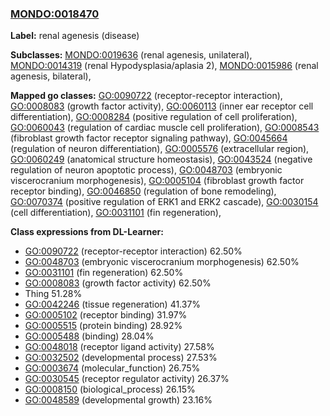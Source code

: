 
### [MONDO:0018470](http://purl.obolibrary.org/obo/MONDO_0018470)
**Label:** renal agenesis (disease)

**Subclasses:** [MONDO:0019636](http://purl.obolibrary.org/obo/MONDO_0019636) (renal agenesis, unilateral), [MONDO:0014319](http://purl.obolibrary.org/obo/MONDO_0014319) (renal Hypodysplasia/aplasia 2), [MONDO:0015986](http://purl.obolibrary.org/obo/MONDO_0015986) (renal agenesis, bilateral), 

**Mapped go classes:** [GO:0090722](http://purl.obolibrary.org/obo/GO_0090722) (receptor-receptor interaction), [GO:0008083](http://purl.obolibrary.org/obo/GO_0008083) (growth factor activity), [GO:0060113](http://purl.obolibrary.org/obo/GO_0060113) (inner ear receptor cell differentiation), [GO:0008284](http://purl.obolibrary.org/obo/GO_0008284) (positive regulation of cell proliferation), [GO:0060043](http://purl.obolibrary.org/obo/GO_0060043) (regulation of cardiac muscle cell proliferation), [GO:0008543](http://purl.obolibrary.org/obo/GO_0008543) (fibroblast growth factor receptor signaling pathway), [GO:0045664](http://purl.obolibrary.org/obo/GO_0045664) (regulation of neuron differentiation), [GO:0005576](http://purl.obolibrary.org/obo/GO_0005576) (extracellular region), [GO:0060249](http://purl.obolibrary.org/obo/GO_0060249) (anatomical structure homeostasis), [GO:0043524](http://purl.obolibrary.org/obo/GO_0043524) (negative regulation of neuron apoptotic process), [GO:0048703](http://purl.obolibrary.org/obo/GO_0048703) (embryonic viscerocranium morphogenesis), [GO:0005104](http://purl.obolibrary.org/obo/GO_0005104) (fibroblast growth factor receptor binding), [GO:0046850](http://purl.obolibrary.org/obo/GO_0046850) (regulation of bone remodeling), [GO:0070374](http://purl.obolibrary.org/obo/GO_0070374) (positive regulation of ERK1 and ERK2 cascade), [GO:0030154](http://purl.obolibrary.org/obo/GO_0030154) (cell differentiation), [GO:0031101](http://purl.obolibrary.org/obo/GO_0031101) (fin regeneration), 

**Class expressions from DL-Learner:**

- [GO:0090722](http://purl.obolibrary.org/obo/GO_0090722) (receptor-receptor interaction) 62.50%
- [GO:0048703](http://purl.obolibrary.org/obo/GO_0048703) (embryonic viscerocranium morphogenesis) 62.50%
- [GO:0031101](http://purl.obolibrary.org/obo/GO_0031101) (fin regeneration) 62.50%
- [GO:0008083](http://purl.obolibrary.org/obo/GO_0008083) (growth factor activity) 62.50%
- Thing 51.28%
- [GO:0042246](http://purl.obolibrary.org/obo/GO_0042246) (tissue regeneration) 41.37%
- [GO:0005102](http://purl.obolibrary.org/obo/GO_0005102) (receptor binding) 31.97%
- [GO:0005515](http://purl.obolibrary.org/obo/GO_0005515) (protein binding) 28.92%
- [GO:0005488](http://purl.obolibrary.org/obo/GO_0005488) (binding) 28.04%
- [GO:0048018](http://purl.obolibrary.org/obo/GO_0048018) (receptor ligand activity) 27.58%
- [GO:0032502](http://purl.obolibrary.org/obo/GO_0032502) (developmental process) 27.53%
- [GO:0003674](http://purl.obolibrary.org/obo/GO_0003674) (molecular_function) 26.75%
- [GO:0030545](http://purl.obolibrary.org/obo/GO_0030545) (receptor regulator activity) 26.37%
- [GO:0008150](http://purl.obolibrary.org/obo/GO_0008150) (biological_process) 26.15%
- [GO:0048589](http://purl.obolibrary.org/obo/GO_0048589) (developmental growth) 23.16%


